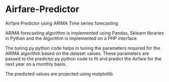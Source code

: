 # Airfare-Predictor
Airfare Predictor using ARIMA Time series forecasting

ARIMA forecasting algorithm is implemented using Pandas, Sklearn libraries in Python and the Algorithm is implemented on a PHP interface.

The tuning.py python code helps in tuning the parameters required for the ARIMA algorithm based on the dataset values. 
These parameters are passed to the predictor.py python code to fit and predict the Airfare for the next year on a monthly basis.

The predicted values are projected using matplotlib.
